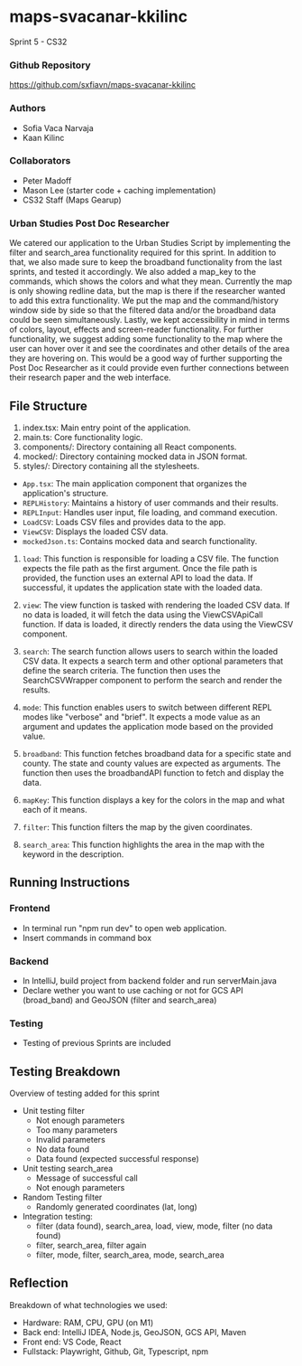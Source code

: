 # maps-svacanar-kkilinc

Sprint 5 - CS32

### Github Repository

https://github.com/sxfiavn/maps-svacanar-kkilinc

### Authors

- Sofia Vaca Narvaja
- Kaan Kilinc

### Collaborators

- Peter Madoff
- Mason Lee (starter code + caching implementation)
- CS32 Staff (Maps Gearup)

### Urban Studies Post Doc Researcher

We catered our application to the Urban Studies Script by implementing the filter and search_area functionality required for this sprint. In addition to that, we also made sure to keep the broadband functionality from the last sprints, and tested it accordingly. We also added a map_key to the commands, which shows the colors and what they mean. Currently the map is only showing redline data, but the map is there if the researcher wanted to add this extra functionality. We put the map and the command/history window side by side so that the filtered data and/or the broadband data could be seen simultaneously. Lastly, we kept accessibility in mind in terms of colors, layout, effects and screen-reader functionality.
For further functionality, we suggest adding some functionality to the map where the user can hover over it and see the coordinates and other details of the area they are hovering on. This would be a good way of further supporting the Post Doc Researcher as it could provide even further connections between their research paper and the web interface.

## File Structure

1. index.tsx: Main entry point of the application.
2. main.ts: Core functionality logic.
3. components/: Directory containing all React components.
4. mocked/: Directory containing mocked data in JSON format.
5. styles/: Directory containing all the stylesheets.

- `App.tsx`: The main application component that organizes the application's structure.
- `REPLHistory`: Maintains a history of user commands and their results.
- `REPLInput`: Handles user input, file loading, and command execution.
- `LoadCSV`: Loads CSV files and provides data to the app.
- `ViewCSV`: Displays the loaded CSV data.
- `mockedJson.ts`: Contains mocked data and search functionality.

1. `load`:
   This function is responsible for loading a CSV file. The function expects the file path as the first argument. Once the file path is provided, the function uses an external API to load the data. If successful, it updates the application state with the loaded data.

2. `view`:
   The view function is tasked with rendering the loaded CSV data. If no data is loaded, it will fetch the data using the ViewCSVApiCall function. If data is loaded, it directly renders the data using the ViewCSV component.

3. `search`:
   The search function allows users to search within the loaded CSV data. It expects a search term and other optional parameters that define the search criteria. The function then uses the SearchCSVWrapper component to perform the search and render the results.

4. `mode`:
   This function enables users to switch between different REPL modes like "verbose" and "brief". It expects a mode value as an argument and updates the application mode based on the provided value.

5. `broadband`:
   This function fetches broadband data for a specific state and county. The state and county values are expected as arguments. The function then uses the broadbandAPI function to fetch and display the data.

6. `mapKey`:
   This function displays a key for the colors in the map and what each of it means.

7. `filter`:
   This function filters the map by the given coordinates.

8. `search_area`:
   This function highlights the area in the map with the keyword in the description.

## Running Instructions

### Frontend

- In terminal run "npm run dev" to open web application.
- Insert commands in command box

### Backend

- In IntelliJ, build project from backend folder and run serverMain.java
- Declare wether you want to use caching or not for GCS API (broad_band) and GeoJSON (filter and search_area)

### Testing

- Testing of previous Sprints are included

## Testing Breakdown

Overview of testing added for this sprint

- Unit testing filter
  - Not enough parameters
  - Too many parameters
  - Invalid parameters
  - No data found
  - Data found (expected successful response)
- Unit testing search_area
  - Message of successful call
  - Not enough parameters
- Random Testing filter
  - Randomly generated coordinates (lat, long)
- Integration testing:
  - filter (data found), search_area, load, view, mode, filter (no data found)
  - filter, search_area, filter again
  - filter, mode, filter, search_area, mode, search_area

## Reflection

Breakdown of what technologies we used:

- Hardware: RAM, CPU, GPU (on M1)
- Back end: IntelliJ IDEA, Node.js, GeoJSON, GCS API, Maven
- Front end: VS Code, React
- Fullstack: Playwright, Github, Git, Typescript, npm
